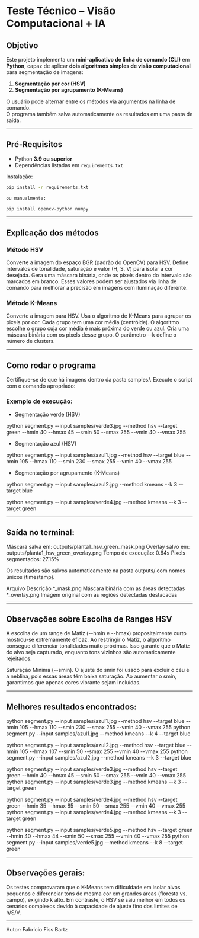 # Teste Técnico – Visão Computacional + IA

## Objetivo
Este projeto implementa um **mini-aplicativo de linha de comando (CLI)** em **Python**, capaz de aplicar **dois algoritmos simples de visão computacional** para segmentação de imagens:

1. **Segmentação por cor (HSV)**  
2. **Segmentação por agrupamento (K-Means)**  

O usuário pode alternar entre os métodos via argumentos na linha de comando.  
O programa também salva automaticamente os resultados em uma pasta de saída.

---

## Pré-Requisitos

- Python **3.9 ou superior**
- Dependências listadas em `requirements.txt`

Instalação:
```bash
pip install -r requirements.txt

ou manualmente:

pip install opencv-python numpy
```
---

## Explicação dos métodos
### Método HSV

Converte a imagem do espaço BGR (padrão do OpenCV) para HSV.
Define intervalos de tonalidade, saturação e valor (H, S, V) para isolar a cor desejada.
Gera uma máscara binária, onde os pixels dentro do intervalo são marcados em branco.
Esses valores podem ser ajustados via linha de comando para melhorar a precisão em imagens com iluminação diferente.

### Método K-Means

Converte a imagem para HSV.
Usa o algoritmo de K-Means para agrupar os pixels por cor.
Cada grupo tem uma cor média (centróide).
O algoritmo escolhe o grupo cuja cor média é mais próxima do verde ou azul.
Cria uma máscara binária com os pixels desse grupo.
O parâmetro --k define o número de clusters.

---
## Como rodar o programa

Certifique-se de que há imagens dentro da pasta samples/.
Execute o script com o comando apropriado:

### Exemplo de execução:

- Segmentação verde (HSV)

python segment.py --input samples/verde3.jpg --method hsv --target green --hmin 40 --hmax 45 --smin 50 --smax 255 --vmin 40 --vmax 255

- Segmentação azul (HSV)
  
python segment.py --input samples/azul1.jpg --method hsv --target blue --hmin 105 --hmax 110 --smin 230 --smax 255 --vmin 40 --vmax 255

- Segmentação por agrupamento (K-Means)
  
python segment.py --input samples/azul2.jpg --method kmeans --k 3 --target blue

python segment.py --input samples/verde4.jpg --method kmeans --k 3 --target green

---

## Saída no terminal:

Máscara salva em: outputs/planta1_hsv_green_mask.png
Overlay salvo em: outputs/planta1_hsv_green_overlay.png
Tempo de execução: 0.64s
Pixels segmentados: 27.15%

Os resultados são salvos automaticamente na pasta outputs/ com nomes únicos (timestamp).

Arquivo	Descrição
*_mask.png	Máscara binária com as áreas detectadas 
*_overlay.png	Imagem original com as regiões detectadas destacadas

---

## Observações sobre Escolha de Ranges HSV

A escolha de um range de Matiz (--hmin e --hmax) propositalmente curto mostrou-se extremamente eficaz.
Ao restringir o Matiz, o algoritmo consegue diferenciar tonalidades muito próximas. Isso garante que o Matiz do alvo seja capturado, enquanto tons vizinhos são automaticamente rejeitados.

Saturação Mínima (--smin).
O ajuste do smin foi usado para excluir o céu e a neblina, pois essas áreas têm baixa saturação. Ao aumentar o smin, garantimos que apenas cores vibrante sejam incluídas.

---

## Melhores resultados encontrados:

python segment.py --input samples/azul1.jpg --method hsv --target blue --hmin 105 --hmax 110 --smin 230 --smax 255 --vmin 40 --vmax 255
python segment.py --input samples/azul1.jpg --method kmeans --k 4 --target blue

python segment.py --input samples/azul2.jpg --method hsv --target blue --hmin 105 --hmax 107 --smin 50 --smax 255 --vmin 40 --vmax 255
python segment.py --input samples/azul2.jpg --method kmeans --k 3 --target blue

python segment.py --input samples/verde3.jpg --method hsv --target green --hmin 40 --hmax 45 --smin 50 --smax 255 --vmin 40 --vmax 255
python segment.py --input samples/verde3.jpg --method kmeans --k 3 --target green

python segment.py --input samples/verde4.jpg --method hsv --target green --hmin 35 --hmax 85 --smin 50 --smax 255 --vmin 40 --vmax 255
python segment.py --input samples/verde4.jpg --method kmeans --k 3 --target green

python segment.py --input samples/verde5.jpg --method hsv --target green --hmin 40 --hmax 44 --smin 50 --smax 255 --vmin 40 --vmax 255
python segment.py --input samples/verde5.jpg --method kmeans --k 8 --target green

---
## Observações gerais:

Os testes comprovaram que o K-Means tem dificuldade em isolar alvos pequenos e diferenciar tons de mesma cor em grandes áreas (floresta vs. campo), exigindo k alto. Em contraste, o HSV se saiu melhor em todos os cenários complexos devido à capacidade de ajuste fino dos limites de h/S/V.

---

Autor:
Fabricio Fiss Bartz
